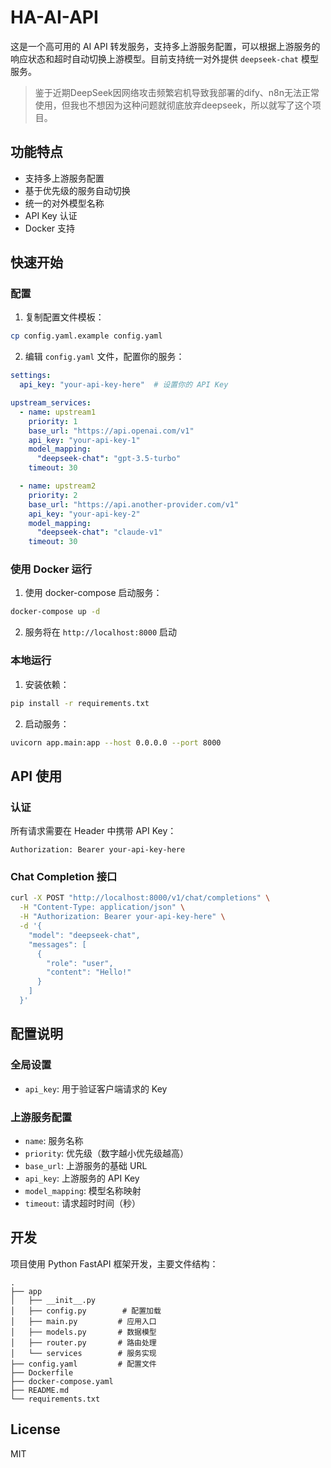 # HA-AI-API

这是一个高可用的 AI API 转发服务，支持多上游服务配置，可以根据上游服务的响应状态和超时自动切换上游模型。目前支持统一对外提供 `deepseek-chat` 模型服务。

> 鉴于近期DeepSeek因网络攻击频繁宕机导致我部署的dify、n8n无法正常使用，但我也不想因为这种问题就彻底放弃deepseek，所以就写了这个项目。

## 功能特点

- 支持多上游服务配置
- 基于优先级的服务自动切换
- 统一的对外模型名称
- API Key 认证
- Docker 支持

## 快速开始

### 配置

1. 复制配置文件模板：

```bash
cp config.yaml.example config.yaml
```

2. 编辑 `config.yaml` 文件，配置你的服务：

```yaml
settings:
  api_key: "your-api-key-here"  # 设置你的 API Key

upstream_services:
  - name: upstream1
    priority: 1
    base_url: "https://api.openai.com/v1"
    api_key: "your-api-key-1"
    model_mapping:
      "deepseek-chat": "gpt-3.5-turbo"
    timeout: 30

  - name: upstream2
    priority: 2
    base_url: "https://api.another-provider.com/v1"
    api_key: "your-api-key-2"
    model_mapping:
      "deepseek-chat": "claude-v1"
    timeout: 30
```

### 使用 Docker 运行

1. 使用 docker-compose 启动服务：

```bash
docker-compose up -d
```

2. 服务将在 `http://localhost:8000` 启动

### 本地运行

1. 安装依赖：

```bash
pip install -r requirements.txt
```

2. 启动服务：

```bash
uvicorn app.main:app --host 0.0.0.0 --port 8000
```

## API 使用

### 认证

所有请求需要在 Header 中携带 API Key：

```
Authorization: Bearer your-api-key-here
```

### Chat Completion 接口

```bash
curl -X POST "http://localhost:8000/v1/chat/completions" \
  -H "Content-Type: application/json" \
  -H "Authorization: Bearer your-api-key-here" \
  -d '{
    "model": "deepseek-chat",
    "messages": [
      {
        "role": "user",
        "content": "Hello!"
      }
    ]
  }'
```

## 配置说明

### 全局设置

- `api_key`: 用于验证客户端请求的 Key

### 上游服务配置

- `name`: 服务名称
- `priority`: 优先级（数字越小优先级越高）
- `base_url`: 上游服务的基础 URL
- `api_key`: 上游服务的 API Key
- `model_mapping`: 模型名称映射
- `timeout`: 请求超时时间（秒）

## 开发

项目使用 Python FastAPI 框架开发，主要文件结构：

```
.
├── app
│   ├── __init__.py
│   ├── config.py        # 配置加载
│   ├── main.py         # 应用入口
│   ├── models.py       # 数据模型
│   ├── router.py       # 路由处理
│   └── services        # 服务实现
├── config.yaml         # 配置文件
├── Dockerfile
├── docker-compose.yaml
├── README.md
└── requirements.txt
```

## License

MIT
